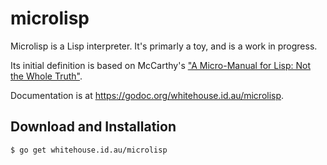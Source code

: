 # microlisp

Microlisp is a Lisp interpreter. It's primarly a toy, and is a work in progress.

Its initial definition is based on McCarthy's ["A Micro-Manual for Lisp: Not the Whole Truth"](_doc/Micro-Manual_for_LISP.pdf).

Documentation is at https://godoc.org/whitehouse.id.au/microlisp.

## Download and Installation

```
$ go get whitehouse.id.au/microlisp
```
